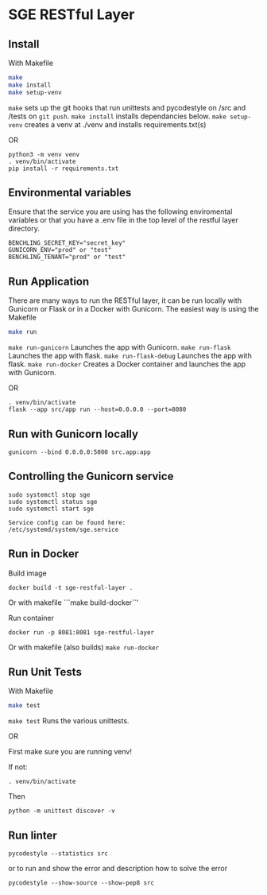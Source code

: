 # SGE RESTful Layer

## Install
With Makefile 
```sh
make
make install
make setup-venv
```
```make``` sets up the git hooks that run unittests and pycodestyle on /src and /tests on ```git push```.
```make install``` installs dependancies below.
```make setup-venv``` creates a venv at ./venv and installs requirements.txt(s)


OR 

```
python3 -m venv venv
. venv/bin/activate
pip install -r requirements.txt
```

## Environmental variables
Ensure that the service you are using has the following enviromental variables or that you have a .env file in the top level of the restful layer directory.
```
BENCHLING_SECRET_KEY="secret_key"
GUNICORN_ENV="prod" or "test"
BENCHLING_TENANT="prod" or "test"
```

## Run Application
There are many ways to run the RESTful layer, it can be run locally with Gunicorn or Flask or in a Docker with Gunicorn.
The easiest way is using the Makefile
```sh
make run
```
```make run-gunicorn``` Launches the app with Gunicorn.
```make run-flask``` Launches the app with flask.
```make run-flask-debug``` Launches the app with flask.
```make run-docker``` Creates a Docker container and launches the app with Gunicorn.

OR

```
. venv/bin/activate
flask --app src/app run --host=0.0.0.0 --port=8080
```

## Run with Gunicorn locally
```
gunicorn --bind 0.0.0.0:5000 src.app:app
```

## Controlling the Gunicorn service
```
sudo systemctl stop sge
sudo systemctl status sge
sudo systemctl start sge

Service config can be found here:
/etc/systemd/system/sge.service
```

## Run in Docker

Build image

```docker build -t sge-restful-layer . ```

Or with makefile
```make build-docker``'


Run container

```docker run -p 8081:8081 sge-restful-layer ```

Or with makefile (also builds)
```make run-docker```

## Run Unit Tests

With Makefile 
```sh
make test
```
```make test``` Runs the various unittests.


OR

First make sure you are running venv! 

If not:
```
. venv/bin/activate
```

Then 

```
python -m unittest discover -v
```

## Run linter
```
pycodestyle --statistics src
```
or to run and show the error and description how to solve the error
```
pycodestyle --show-source --show-pep8 src
```


